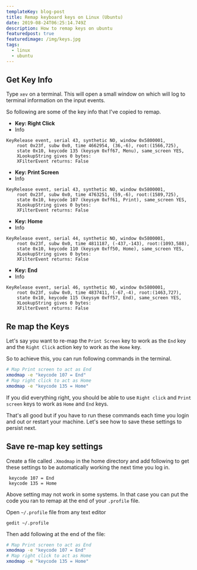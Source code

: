 ```yaml
---
templateKey: blog-post
title: Remap keyboard keys on Linux (Ubuntu)
date: 2019-08-24T06:25:14.749Z
description: How to remap keys on ubuntu
featuredpost: true
featuredimage: /img/keys.jpg
tags:
  - linux
  - ubuntu
---
```


## Get Key Info

Type `xev` on a terminal. This will open a small window on which will log to terminal information on the input events.

So following are some of the key info that I've copied to remap.

- **Key: Right Click**
- Info

```
KeyRelease event, serial 43, synthetic NO, window 0x5800001,
    root 0x23f, subw 0x0, time 4662954, (36,-6), root:(1566,725),
    state 0x10, keycode 135 (keysym 0xff67, Menu), same_screen YES,
    XLookupString gives 0 bytes:
    XFilterEvent returns: False
```

- **Key: Print Screen**
- Info

```
KeyRelease event, serial 43, synthetic NO, window 0x5800001,
    root 0x23f, subw 0x0, time 4763251, (59,-6), root:(1589,725),
    state 0x10, keycode 107 (keysym 0xff61, Print), same_screen YES,
    XLookupString gives 0 bytes:
    XFilterEvent returns: False
```

- **Key: Home**
- Info

```
KeyRelease event, serial 44, synthetic NO, window 0x5800001,
    root 0x23f, subw 0x0, time 4811187, (-437,-143), root:(1093,588),
    state 0x10, keycode 110 (keysym 0xff50, Home), same_screen YES,
    XLookupString gives 0 bytes:
    XFilterEvent returns: False
```

- **Key: End**
- Info

```
KeyRelease event, serial 46, synthetic NO, window 0x5800001,
    root 0x23f, subw 0x0, time 4837411, (-67,-4), root:(1463,727),
    state 0x10, keycode 115 (keysym 0xff57, End), same_screen YES,
    XLookupString gives 0 bytes:
    XFilterEvent returns: False
```

## Re map the Keys

Let's say you want to re-map the `Print Screen` key to work as the `End` key and the `Right Click` action key to work as the `Home` key.

So to achieve this, you can run following commands in the terminal.

```bash
# Map Print screen to act as End
xmodmap -e "keycode 107 = End"
# Map right click to act as Home
xmodmap -e "keycode 135 = Home"
```

If you did everything right, you should be able to use `Right click` and `Print screen` keys to work as `Home` and `End` keys.

That's all good but if you have to run these commands each time you login and out or restart your machine. Let's see how to save these settings to persist next.

## Save re-map key settings

Create a file called `.Xmodmap` in the home directory and add following to get these settings to be automatically working the next time you log in.

```
 keycode 107 = End
 keycode 135 = Home
```

Above setting may not work in some systems. In that case you can put the code you ran to remap at the end of your `.profile` file.

Open `~/.profile` file from any text editor

```
gedit ~/.profile
```

Then add following at the end of the file:

```bash
# Map Print screen to act as End
xmodmap -e "keycode 107 = End"
# Map right click to act as Home
xmodmap -e "keycode 135 = Home"
```
